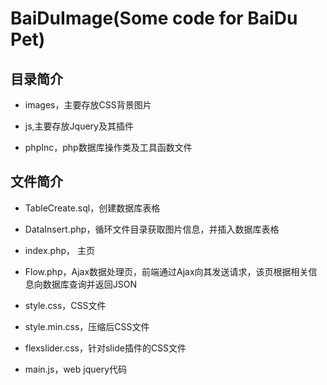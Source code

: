 BaiDuImage(Some code for BaiDu Pet)
==========


目录简介
-----------

* images，主要存放CSS背景图片

* js,主要存放Jquery及其插件

* phpInc，php数据库操作类及工具函数文件




文件简介
-----------

* TableCreate.sql，创建数据库表格

* DataInsert.php，循环文件目录获取图片信息，并插入数据库表格

* index.php， 主页

* Flow.php，Ajax数据处理页，前端通过Ajax向其发送请求，该页根据相关信息向数据库查询并返回JSON

* style.css，CSS文件

* style.min.css，压缩后CSS文件

* flexslider.css，针对slide插件的CSS文件

* main.js，web jquery代码
